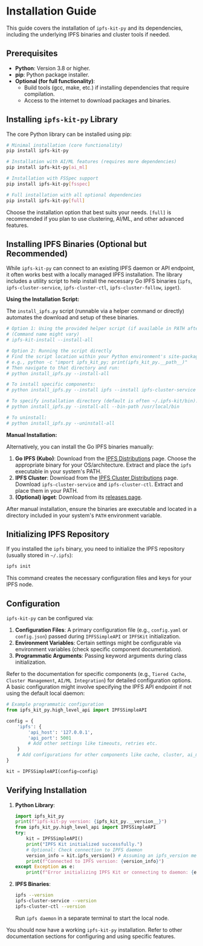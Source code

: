 # Installation Guide

This guide covers the installation of `ipfs-kit-py` and its dependencies, including the underlying IPFS binaries and cluster tools if needed.

## Prerequisites

*   **Python**: Version 3.8 or higher.
*   **pip**: Python package installer.
*   **Optional (for full functionality)**:
    *   Build tools (gcc, make, etc.) if installing dependencies that require compilation.
    *   Access to the internet to download packages and binaries.

## Installing `ipfs-kit-py` Library

The core Python library can be installed using pip:

```bash
# Minimal installation (core functionality)
pip install ipfs-kit-py

# Installation with AI/ML features (requires more dependencies)
pip install ipfs-kit-py[ai_ml]

# Installation with FSSpec support
pip install ipfs-kit-py[fsspec]

# Full installation with all optional dependencies
pip install ipfs-kit-py[full]
```

Choose the installation option that best suits your needs. `[full]` is recommended if you plan to use clustering, AI/ML, and other advanced features.

## Installing IPFS Binaries (Optional but Recommended)

While `ipfs-kit-py` can connect to an existing IPFS daemon or API endpoint, it often works best with a locally managed IPFS installation. The library includes a utility script to help install the necessary Go IPFS binaries (`ipfs`, `ipfs-cluster-service`, `ipfs-cluster-ctl`, `ipfs-cluster-follow`, `ipget`).

**Using the Installation Script:**

The `install_ipfs.py` script (runnable via a helper command or directly) automates the download and setup of these binaries.

```bash
# Option 1: Using the provided helper script (if available in PATH after install)
# (Command name might vary)
# ipfs-kit-install --install-all

# Option 2: Running the script directly
# Find the script location within your Python environment's site-packages
# e.g., python -c "import ipfs_kit_py; print(ipfs_kit_py.__path__)"
# Then navigate to that directory and run:
# python install_ipfs.py --install-all

# To install specific components:
# python install_ipfs.py --install ipfs --install ipfs-cluster-service

# To specify installation directory (default is often ~/.ipfs-kit/bin):
# python install_ipfs.py --install-all --bin-path /usr/local/bin

# To uninstall:
# python install_ipfs.py --uninstall-all
```

**Manual Installation:**

Alternatively, you can install the Go IPFS binaries manually:

1.  **Go IPFS (Kubo)**: Download from the [IPFS Distributions](https://dist.ipfs.tech/#kubo) page. Choose the appropriate binary for your OS/architecture. Extract and place the `ipfs` executable in your system's PATH.
2.  **IPFS Cluster**: Download from the [IPFS Cluster Distributions](https://dist.ipfs.tech/#ipfs-cluster-service) page. Download `ipfs-cluster-service` and `ipfs-cluster-ctl`. Extract and place them in your PATH.
3.  **(Optional) ipget**: Download from its [releases page](https://github.com/ipfs/ipget/releases).

After manual installation, ensure the binaries are executable and located in a directory included in your system's `PATH` environment variable.

## Initializing IPFS Repository

If you installed the `ipfs` binary, you need to initialize the IPFS repository (usually stored in `~/.ipfs`):

```bash
ipfs init
```

This command creates the necessary configuration files and keys for your IPFS node.

## Configuration

`ipfs-kit-py` can be configured via:

1.  **Configuration Files**: A primary configuration file (e.g., `config.yaml` or `config.json`) passed during `IPFSSimpleAPI` or `IPFSKit` initialization.
2.  **Environment Variables**: Certain settings might be configurable via environment variables (check specific component documentation).
3.  **Programmatic Arguments**: Passing keyword arguments during class initialization.

Refer to the documentation for specific components (e.g., `Tiered Cache`, `Cluster Management`, `AI/ML Integration`) for detailed configuration options. A basic configuration might involve specifying the IPFS API endpoint if not using the default local daemon:

```python
# Example programmatic configuration
from ipfs_kit_py.high_level_api import IPFSSimpleAPI

config = {
    'ipfs': {
        'api_host': '127.0.0.1',
        'api_port': 5001
        # Add other settings like timeouts, retries etc.
    }
    # Add configurations for other components like cache, cluster, ai_ml...
}

kit = IPFSSimpleAPI(config=config)
```

## Verifying Installation

1.  **Python Library**:
    ```python
    import ipfs_kit_py
    print(f"ipfs-kit-py version: {ipfs_kit_py.__version__}")
    from ipfs_kit_py.high_level_api import IPFSSimpleAPI
    try:
        kit = IPFSSimpleAPI()
        print("IPFS Kit initialized successfully.")
        # Optional: Check connection to IPFS daemon
        version_info = kit.ipfs_version() # Assuming an ipfs_version method exists
        print(f"Connected to IPFS version: {version_info}")
    except Exception as e:
        print(f"Error initializing IPFS Kit or connecting to daemon: {e}")
    ```
2.  **IPFS Binaries**:
    ```bash
    ipfs --version
    ipfs-cluster-service --version
    ipfs-cluster-ctl --version
    ```
    Run `ipfs daemon` in a separate terminal to start the local node.

You should now have a working `ipfs-kit-py` installation. Refer to other documentation sections for configuring and using specific features.
